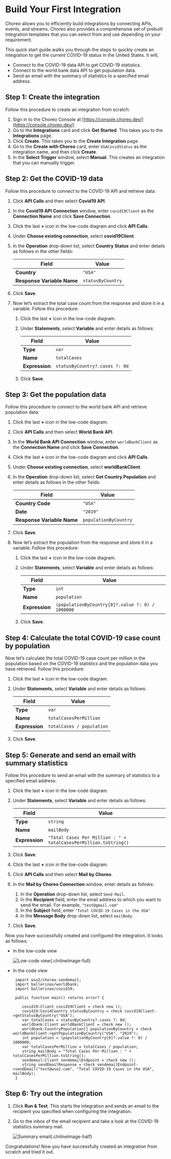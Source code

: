 # Build Your First Integration
Choreo allows you to efficiently build integrations by connecting APIs, events, and streams. Choreo also provides a comprehensive set of prebuilt integration templates that you can select from and use depending on your requirement.

This quick start guide walks you through the steps to quickly create an integration to get the current COVID-19 status in the United States. It will,

  - Connect to the COVID-19 data API to get COVID-19 statistics.
  - Connect to the world bank data API to get population data.
  - Send an email with the summary of statistics to a specified email address.

## Step 1: Create the integration
Follow this procedure to create an integration from scratch:

1. Sign in to the Choreo Console at [https://console.choreo.dev/](https://console.choreo.dev/).
2. Go to the **Integrations** card and click **Get Started**. This takes you to the **Integrations** page.
3. Click **Create**. This takes you to the **Create Integration** page.
4. Go to the **Create with Choreo** card, enter `USACovidStatus` as the integration name, and then click **Create**.
5. In the **Select Trigger** window, select **Manual**. This creates an integration that you can manually trigger.
  

## Step 2: Get the COVID-19 data 
Follow this procedure to connect to the COVID-19 API and retrieve data:

1. Click **API Calls** and then select **Covid19 API**.
2. In the **Covid19 API Connection** window, enter `covid19Client` as the **Connection Name** and click **Save Connection**.
3. Click the last **+** icon in the low-code diagram and click **API Calls**.
4. Under **Choose existing connection**, select **covid19Client**.
5. In the **Operation** drop-down list, select **Country Status** and enter details as follows in the other fields:

    | **Field**                  | **Value**         |
    |----------------------------|-------------------|
    | **Country**                | `"USA"`           |
    | **Response Variable Name** | `statusByCountry` |

6. Click **Save**.
7. Now let’s extract the total case count from the response and store it in a variable. Follow this procedure: 

    1. Click the last **+** icon in the low-code diagram.
    2. Under **Statements**, select **Variable** and enter details as follows:

        | **Field**      | **Value**                     |
        |----------------|-------------------------------|
        | **Type**       | `var`                         |
        | **Name**       | `totalCases`                  |
        | **Expression** | `statusByCountry?.cases ?: 0d`|

    3. Click **Save**.

## Step 3: Get the population data
Follow this procedure to connect to the world bank API and retrieve population data:

1. Click the last **+** icon in the low-code diagram.
2. Click **API Calls** and then select **World Bank API**.
3. In the **World Bank API Connection** window, enter `worldBankClient` as the **Connection Name** and click **Save Connection**.
4. Click the last **+** icon in the low-code diagram and click **API Calls**.
5. Under **Choose existing connection**, select **worldBankClient**.
6. In the **Operation** drop-down list, select **Get Country Population** and enter details as follows in the other fields:

    | **Field**                  | **Value**            |
    |----------------------------|----------------------|
    | **Country Code**           | `"USA"`              |
    | **Date**                   | `"2019"`             |
    | **Response Variable Name** | `populationByCountry`|

7. Click **Save**.
8. Now let’s extract the population from the response and store it in a variable. Follow this procedure: 

    1. Click the last **+** icon in the low-code diagram.
    2. Under **Statements**, select **Variable** and enter details as follows:

        | **Field**      | **Value**                     |
        |----------------|-------------------------------|
        | **Type**       | `int`                         |
        | **Name**       | `population`                  |
        | **Expression** | `(populationByCountry[0]?.value ?: 0) / 1000000`|

    3. Click **Save**.

## Step 4: Calculate the total COVID-19 case count by population 

Now let’s calculate the total COVID-19 case count per million in the population based on the COVID-19 statistics and the population data you have retrieved. Follow this procedure:

1. Click the last **+** icon in the low-code diagram.
2. Under **Statements**, select **Variable** and enter details as follows:

    | **Field**      | **Value**                     |
    |----------------|-------------------------------|
    | **Type**       | `var`                         |
    | **Name**       | `totalCasesPerMillion`        |
    | **Expression** | `totalCases / population`     |

3. Click **Save**.
         
## Step 5: Generate and send an email with summary statistics
Follow this procedure to send an email with the summary of statistics to a specified email address:

1. Click the last **+** icon in the low-code diagram.
2. Under **Statements**, select **Variable** and enter details as follows:

    | **Field**      | **Value**                     |
    |----------------|-------------------------------|
    | **Type**       | `string`                      |
    | **Name**       | `mailBody`                    |
    | **Expression** | `"Total Cases Per Million : " + totalCasesPerMillion.toString()`|

3. Click **Save**.
4. Click the last **+** icon in the low-code diagram.
5. Click **API Calls** and then select **Mail by Choreo**.
6. In the **Mail by Choreo Connection** window, enter details as follows: 

    1. In the **Operation** drop-down list, select `Send Mail`.
    2. In the **Recipient** field, enter the email address to which you want to send the email. For example, `"test@gmail.com"`
    3. In the **Subject** field, enter `"Total COVID-19 Cases in the USA"`
    4. In the **Message Body** drop-down list, select `mailBody`.

7. Click **Save**.

Now you have successfully created and configured the integration. It looks as follows:

- In the low-code view

    ![Low-code view](../assets/img/integrations/low-code-view.png){.cInlineImage-full}

- In the code view
    
     ```ballerina
      import wso2/choreo.sendemail;
      import ballerinax/worldbank;
      import ballerinax/covid19;

      public function main() returns error? {

         covid19:Client covid19Client = check new ();
         covid19:CovidCountry statusByCountry = check covid19Client->getStatusByCountry("USA");
         var totalCases = statusByCountry?.cases ?: 0d;
         worldbank:Client worldBankClient = check new ();
         worldbank:CountryPopulation[] populationByCountry = check worldBankClient->getPopulationByCountry("USA", "2019");
         int population = (populationByCountry[0]?.value ?: 0) / 1000000;
         var totalCasesPerMillion = totalCases / population;
         string mailBody = "Total Cases Per Million : " + totalCasesPerMillion.toString();
         sendemail:Client sendemailEndpoint = check new ();
         string sendEmailResponse = check sendemailEndpoint->sendEmail("test@wso2.com", "Total COVID-19 Cases in the USA", mailBody);
      }
     ```

## Step 6: Try out the integration

1. Click **Run & Test**. This starts the integration and sends an email to the recipient you specified when configuring the integration.
2. Go to the inbox of the email recipient and take a look at the COVID-19 statistics summary mail. 

     ![Summary email](../assets/img/integrations/summary-email.png){.cInlineImage-half}

Congratulations! Now you have successfully created an integration from scratch and tried it out.
